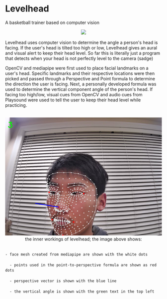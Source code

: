 # Levelhead
A basketball trainer based on computer vision

<p align="center">
  <img src="https://user-images.githubusercontent.com/55860775/160269657-4cf698f7-dd32-4f7e-862e-1b90c30b7600.png"/>
</p>

Levelhead uses computer vision to determine the angle a person's head is facing. If the user's head is tilted too high or low, Levelhead gives an aural and visual alert to keep their head level. So far this is literally just a program that detects when your head is not perfectly level to the camera (sadge)

OpenCV and mediapipe were first used to place facial landmarks on a user's head. Specific landmarks and their respective locations were then picked and passed through a Perspective and Point formula to determine the direction the user is facing. Next, a personally developed formula was used to determine the vertical component angle of the person's head. If facing too high/low, visual cues from OpenCV and audio cues from Playsound were used to tell the user to keep their head level while practicing.

<p align="center">
  <br>
  <img src="Levelhead.png"/>
  <br>
  the inner workings of levelhead; the image above shows:
</p>

<p>
  <code><br>- face mesh created from mediapipe are shown with the white dots <br>
  - points used in the point-to-perspective formula are shown as red dots <br>
  - perspective vector is shown with the blue line <br>
  - the vertical angle is shown with the green text in the top left</code>
</p>
